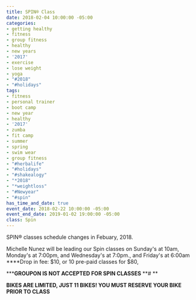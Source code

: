 ```yaml
---
title: SPIN® Class
date: 2018-02-04 10:00:00 -05:00
categories:
- getting healthy
- fitness
- group fitness
- healthy
- new years
- '2017'
- exercise
- lose weight
- yoga
- "#2018"
- "#holidays"
tags:
- fitness
- personal trainer
- boot camp
- new year
- healthy
- '2017'
- zumba
- fit camp
- summer
- spring
- swim wear
- group fitness
- "#herbalife"
- "#holidays"
- "#shakealogy"
- "*2018"
- "*weightloss"
- "#Newyear"
- "#spin"
has_time_and_date: true
event_date: 2018-02-22 10:00:00 -05:00
event_end_date: 2019-01-02 19:00:00 -05:00
class: Spin
---
```


 SPIN® classes schedule changes in Febuary, 2018.

Michelle Nunez will be leading our Spin classes on 
Sunday's at 10am, Monday's at 7:00pm, and Wednesday's at 7:0pm., and Friday's at 6:00am 
****Drop in fee: $10, or 10 pre-paid classes for $80, 

*****GROUPON IS NOT ACCEPTED FOR SPIN CLASSES**
**# **

**BIKES ARE LIMITED, JUST 11 BIKES! YOU MUST RESERVE YOUR BIKE PRIOR TO CLASS**